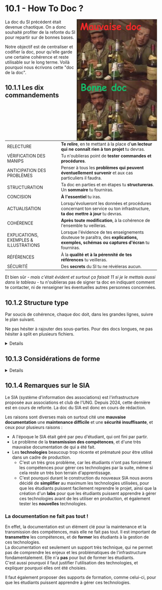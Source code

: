 <div style=align:center><h1>10.1 - How To Doc ?</div>

<img src=img/bonnedoc-mauvaisedoc.png align=right height=400px>

La doc du SI précédent était devenue chaotique. On a donc souhaité profiter de la refonte du SI pour repartir sur de bonnes bases.

Notre objectif est de centraliser et codifier la doc, pour qu'elle garde une certaine cohérence et reste utilisable sur le long terme. Voilà pourquoi nous écrivons cette "doc de la doc".

## 10.1.1 Les dix commandements

|                          |                                                                                                                                                                        |
|--------------------------|------------------------------------------------------------------------------------------------------------------------------------------------------------------------|
| RELECTURE                | **Te relire**, en te mettant à la place d'**un lecteur qui ne connaît rien à ton projet** tu devras.
| VÉRIFICATION DES MANIPS  | Tu n'oublieras point de **tester commandes et procédures**.
| ANTICIPATION DES PROBLÈMES |  Penser à tous les **problèmes qui peuvent éventuellement survenir** et aux cas particuliers il faudra.
| STRUCTURATION | Ta doc en parties et en étapes tu **structureras**. Un **sommaire** tu fourniras.
| CONCISION | **À l'essentiel** tu iras.
| ACTUALISATION | Lorsqu'évolueront les données et procédures concernant ton service ou ton infrastructure, **ta doc mettre à jour** tu devras.
| COHÉRENCE | **Après toute modification**, à la cohérence de l'ensemble tu veilleras.
| EXPLICATIONS, EXEMPLES & ILLUSTRATIONS | Lorsque l'évidence de tes enseignements douteuse te paraîtra, des **explications, exemples, schémas ou captures d'écran** tu fourniras.
| RÉFÉRENCES | À la **qualité et à la pérennité de tes références** tu veilleras.
| SÉCURITÉ | Des **secrets** du SI tu ne révèleras aucun. |

Et bien sûr - *mais c'était évident et surtout ça faisait 11 si je le mettais aussi dans le tableau* - tu n'oublieras pas de signer ta doc en indiquant comment te contacter, ni de renseigner les éventuelles autres personnes concernées.

## 10.1.2 Structure type
Par soucis de cohérence, chaque doc doit, dans les grandes lignes, suivre le plan suivant. 

Ne pas hésiter à rajouter des sous-parties. Pour des docs longues, ne pas hésiter à split en plusieurs fichiers.

<details>

+ **README**
    - Brève présentation du projet
    - But
    - Auteurs et personnes concernées avec leurs coordonnées de contact
+ **Sommaire**
+ *(Facultatif)* **I. Vue d'ensemble**
    - Par exemple, pour un projet en lien avec l'infra réseau, un gros schéma récapitulatif de l'archi logique avec les IP, un schéma de l'archi physique ...
    - Expliquer le fonctionnement du service, son architecture, le rôle de chacun de ses composants ...
+ *(Facultatif)* **II. Choix de la solution**
    - Expliquer pourquoi cette solution avait été choisie par rapport à d'autres
+ **III. Déploiement**
    - Pour un service, comment le déployer à l'identique
    - Pour un projet d'infra, comment il a été mis en place dans le détail, de la commande à la configuration en passant par l'installation.
+ **IV. Administration**
    - Procédures pour la vie de tous les jours de la solution, quand tout va bien :
        * Comment ajouter un nouvel utilisateur...
        * Comment faire une mise à jour ...
        * Comment renouveler les certificats ...
        * Comment activer telle feature...
        * Comment modifier les principaux paramètres...
            * *Ne pas détailler les paramètres osef, seulement ceux que l'on peut avoir besoin de modifier*
+ **V. Maintenance et dépannage**
    - Erreurs fréquentes et comment les régler
    - Procédures à suivre en cas d'incident
        * Il faut imaginer quels incidents peuvent arriver, et détailler la procédure à mettre en œuvre pour les résoudre. Cette procédure doit être testée.
        * Pour une solution avec plusieurs composants impliqués, penser à ce qui peut se passer pour chaque composant qui peut déconner
        * Quand il faut éteindre / débrancher des composants, dire quelles précautions sont à prendre et quelles autres parties de l'infra seront potentiellement impactées
        * Une sous partie par incident
    - Quels logs regarder et que chercher dedans
    - Outils de troubleshooting
+ *(Facultatif)* **Références**
    - Des liens vers une doc, un forum qui vous a aidé, avec une brève explication d'en quoi ça peut aider

</details>

## 10.1.3 Considérations de forme
<details>

+ La doc doit être rédigée en **Markdown**.
    - Vous pouvez utiliser des balises HTML si besoin.
+ **Numéroter les parties** et sous-parties.
    - Rester cohérent tout au long de la doc.
    - Exemples :
        * `III.1.B.a)` : Forte insistance sur la hiérarchie des parties. `III` est une giga-macro-partie, `a)` est le dernier niveau de détails. 
        * `3.1.2.A` : Très bien pour un document à la structure sémantique plus aplatie.
+ User et abuser des listes imbriquées. Premier niveau : `+`
    - Deuxième niveau: `-`
        * Troisième niveau et plus : `*`
+ Les lignes de commande et fichiers de config doivent toujours être entre **backticks** (\`) ou **triple-backticks** (\`\`\`). Si du syntax highlighting est possible, l'utiliser.
    - <u>**Pas de screens des commandes et fichiers de config**</u> - il faut pouvoir tout copier-coller - à moins que ce soit vraiment pour illustrer avec un exemple ou montrer le résultat d'une commande.
    - Quand la forme générique d'une ligne de commandes est compliquée, donner un exemple. 
        * *Par exemple, si j'explique `nmcli c[onnection] m[odify] <conn> set <setting> <value>`, je peux donner l'exemple `nmcli c m "Ethernet 1" set ipv4.dns "8.8.8.8 8.8.4.4"`*
+ Mettre autant de **cross-references** que possible (liens vers une une autre partie de la doc / vers une autre doc)
+ Mettre en gras ou souligner les passages importants. Mettre en italique les passages "bonus".
    - Quand une manip est risquée, le signaler de manière bien visible, par exemple : **!-- ATTENTION --!**
+ Utiliser les balises `<details>` et `<summary>` pour faire des sections dépliantes quand on veut donner une explication, une justification, ou tout autre encart qui "coupe" la lecture.
+ Pour citer la doc officielle, des paroles ou des conseils reçus : utiliser une *blockquote* : `>`

</details>

## 10.1.4 Remarques sur le SIA

Le SIA (système d'information des associations) est l'infrastructure proposée aux associations et club de l'UNG.
Depuis 2024, cette dernière est en cours de refonte. La doc du SIA est donc en cours de rédaction.

Les raisons sont diverses mais on surtout cité une **mauvaise documentation** une **maintenance difficile** et une **sécurité insuffisante**, et ceux pour plusieurs raisons :
 - A l'époque le SIA était géré par peu d'étudiant, qui ont fini par partir.
 - Le problème de la **transmission des compétences**, et d'une très mauvaise documentation de qui a été fait.
 - Les **technologies** beaucoup trop récente et prématuré pour être utilisé dans un cadre de production.
   - C'est un très gros problème, car les étudiants n'ont pas forcément les compétences pour gérer ces technologies par la suite, même si cela reste un très bon terrain d'apprentissage.
   - C'est pourquoi durant le construction du nouveaux SIA nous avons décidé de **simplifier** au maximum les technologies utilisées, pour que les étudiants puissent facilement reprendre le projet, ainsi que la création d'un **labs** pour que les étudiants puissent apprendre à gérer ces technologies avant de les utiliser en production, et également tester les **nouvelles** technologies.

### La **documentation** ne fait pas tout !

En effet, la documentation est un élément clé pour la maintenance et la transmission des compétences, mais elle ne fait pas tout. Il est important de **transmettre** les compétences, et de **former** les étudiants à la gestion de ces technologies.  
La documentation est seulement un support très technique, qui ne permet pas de comprendre les enjeux et les problématiques de l'infrastructure fondamentalement. Elle n'a **pas** pour but de former les étudiants.  
C'est aussi pourquoi il faut justifier l'utilisation des technologies, et expliquer pourquoi elles ont été choisies.  

Il faut également proposer des supports de formation, comme celui-ci, pour que les étudiants puissent apprendre à gérer ces technologies.